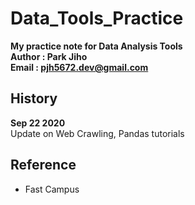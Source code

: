 # Data_Tools_Practice   

**My practice note for Data Analysis Tools**  
**Author : Park Jiho**  
**Email : pjh5672.dev@gmail.com**   

## History  
**Sep 22 2020**  
Update on Web Crawling, Pandas tutorials  


## Reference
 - Fast Campus
